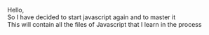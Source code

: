 Hello,<br/>
So I have decided to start javascript again and to master it <br />
This will contain all the files of Javascript that I learn in the process <br />
